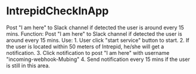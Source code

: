 # IntrepidCheckInApp

Post "I am here" to Slack channel if detected the user is around every 15 mins.
Function:
	Post "I am here" to Slack channel if detected the user is around every 15 mins.
Use:
	1. User click "start service" button to start.
	2. If the user is located within 50 meters of Intrepid, he/she will get a notification.
	3. Click notification to post "I am here" with username "incoming-webhook-Mubing"
	4. Send notification every 15 mins if the user is still in this area.